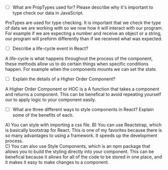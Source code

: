 - [ ] What are PropTypes used for? Please describe why it's important to type check our data in JavaScript.

ProTypes are used for type checking. It is important that we check the type of data we are working with so we now how it will interact with our program. For example if we are expecting a number and receive an object or a string, our program will preform differently than if we received what was expected. 

- [ ] Describe a life-cycle event in React?

A life-cycle is what happens throughout the process of the component, these methods allow us to do certain things when specific conditions happen. For example when the components mounts we can set the state. 

- [ ] Explain the details of a Higher Order Component?

A Higher Order Component or HOC is a A function that takes a component and returns a component. This can be benefical to avoid repeating yourself our to apply logic to your component easily. 

- [ ] What are three different ways to style components in React? Explain some of the benefits of each.

A) You can style with importing a css file. 
B) You can use Reactstrap, which is basically bootstrap for React. This is one of my favorites because there is so many advantages to using a framework. It speeds up the development process.  
C) You can also use Style Components, which is an npm package that allows you to build the styling directly into your component. This can be benefical because it allows for all of the code to be stored in one place, and it makes it easy to make changes to a component. 
